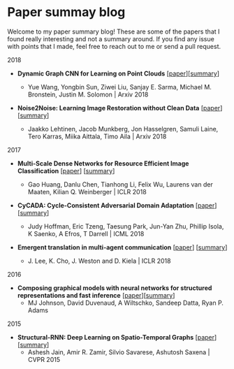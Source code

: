 # Paper summay blog

Welcome to my paper summary blog! These are some of the papers that I found really interesting and not a summary around. If you find any issue with points that I made, feel free to reach out to me or send a pull request.

2018
* **Dynamic Graph CNN for Learning on Point Clouds** [[paper](https://arxiv.org/abs/1801.07829)][[summary](https://github.com/siddsax/PaperSum/blob/master/Summaries/dgcnn.md)]
   * Yue Wang, Yongbin Sun, Ziwei Liu, Sanjay E. Sarma, Michael M. Bronstein, Justin M. Solomon | Arxiv 2018

* **Noise2Noise: Learning Image Restoration without Clean Data** [[paper](https://arxiv.org/pdf/1803.04189.pdf)] [[summary](https://github.com/siddsax/PaperSum/blob/master/Summaries/N2N.md)]
   * Jaakko Lehtinen, Jacob Munkberg, Jon Hasselgren, Samuli Laine, Tero Karras, Miika Aittala, Timo Aila | Arxiv 2018


2017
* **Multi-Scale Dense Networks for Resource Efficient Image Classification** [[paper](https://arxiv.org/abs/1703.09844)] [[summary](https://github.com/siddsax/PaperSum/blob/master/Summaries/MSDNet.md)]
  * Gao Huang, Danlu Chen, Tianhong Li, Felix Wu, Laurens van der Maaten, Kilian Q. Weinberger | ICLR 2018

*  **CyCADA: Cycle-Consistent Adversarial Domain Adaptation** [[paper](http://proceedings.mlr.press/v80/hoffman18a/hoffman18a.pdf)] [[summary](https://github.com/siddsax/PaperSum/blob/master/Summaries/Cycada.md)]
   * Judy Hoffman, Eric Tzeng, Taesung Park, Jun-Yan Zhu, Phillip Isola, K Saenko, A Efros, T Darrell | ICML 2018

* **Emergent translation in multi-agent communication** [[paper](https://arxiv.org/pdf/1710.06922.pdf)] [[summary](https://github.com/siddsax/PaperSum/blob/master/Summaries/etmac.md)]
    * J. Lee, K. Cho, J. Weston and D. Kiela | ICLR 2018

2016
* **Composing graphical models with neural networks
for structured representations and fast inference** [[paper](https://arxiv.org/pdf/1603.06277.pdf)][[summary](https://github.com/siddsax/PaperSum/blob/master/Summaries/SVAE.md)]
   * MJ Johnson, David Duvenaud, A Wiltschko, Sandeep Datta, Ryan P. Adams

2015
* **Structural-RNN: Deep Learning on Spatio-Temporal Graphs** [[paper](https://cs.stanford.edu/people/asaxena/papers/structural-rnn-cvpr16-jain-saxena.pdf)] [[summary](https://github.com/siddsax/PaperSum/blob/master/Summaries/srnn.md)]
    * Ashesh Jain, Amir R. Zamir, Silvio Savarese, Ashutosh Saxena | CVPR 2015
